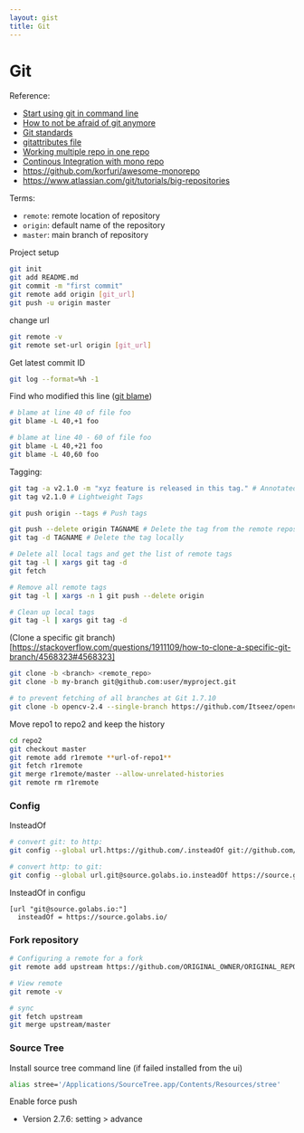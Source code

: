 ```yaml
---
layout: gist
title: Git
---
```


# Git

Reference:
- [Start using git in command line](https://docs.gitlab.com/ee/gitlab-basics/start-using-git.html)
- [How to not be afraid of git anymore](https://medium.freecodecamp.org/how-not-to-be-afraid-of-git-anymore-fe1da7415286)
- [Git standards](https://gist.github.com/carlmjohnson/9c3a4507b432c5a03acd1e8830a02a50)
- [gitattributes file](https://medium.com/@pablorsk/be-a-git-ninja-the-gitattributes-file-e58c07c9e915)
- [Working multiple repo in one repo](https://medium.com/@patrickleet/mono-repo-or-multi-repo-why-choose-one-when-you-can-have-both-e9c77bd0c668)
- [Continous Integration with mono repo](https://hackernoon.com/continuous-integration-in-projects-using-monorepo-9b828d7a8dfa)
- <https://github.com/korfuri/awesome-monorepo>
- <https://www.atlassian.com/git/tutorials/big-repositories>

Terms:
- `remote`: remote location of repository
- `origin`: default name of the repository
- `master`: main branch of repository

Project setup
```bash
git init
git add README.md
git commit -m "first commit"
git remote add origin [git_url]
git push -u origin master
```

change url
```bash
git remote -v
git remote set-url origin [git_url]
```

Get latest commit ID
```bash
git log --format=%h -1
```

Find who modified this line ([git blame](https://git-scm.com/docs/git-blame))
```bash
# blame at line 40 of file foo
git blame -L 40,+1 foo

# blame at line 40 - 60 of file foo
git blame -L 40,+21 foo
git blame -L 40,60 foo
```

Tagging:
```bash
git tag -a v2.1.0 -m "xyz feature is released in this tag." # Annotated Tags
git tag v2.1.0 # Lightweight Tags

git push origin --tags # Push tags

git push --delete origin TAGNAME # Delete the tag from the remote repository
git tag -d TAGNAME # Delete the tag locally

# Delete all local tags and get the list of remote tags
git tag -l | xargs git tag -d
git fetch

# Remove all remote tags
git tag -l | xargs -n 1 git push --delete origin

# Clean up local tags
git tag -l | xargs git tag -d
```

(Clone a specific git branch)[https://stackoverflow.com/questions/1911109/how-to-clone-a-specific-git-branch/4568323#4568323]
```bash
git clone -b <branch> <remote_repo>
git clone -b my-branch git@github.com:user/myproject.git 

# to prevent fetching of all branches at Git 1.7.10
git clone -b opencv-2.4 --single-branch https://github.com/Itseez/opencv.git
```

Move repo1 to repo2 and keep the history
```bash
cd repo2
git checkout master
git remote add r1remote **url-of-repo1**
git fetch r1remote
git merge r1remote/master --allow-unrelated-histories
git remote rm r1remote
```

### Config

InsteadOf
```bash
# convert git: to http:
git config --global url.https://github.com/.insteadOf git://github.com/

# convert http: to git:
git config --global url.git@source.golabs.io.insteadOf https://source.golabs.io
```

InsteadOf in configu
```
[url "git@source.golabs.io:"]
  insteadOf = https://source.golabs.io/
```


### Fork repository

```bash
# Configuring a remote for a fork
git remote add upstream https://github.com/ORIGINAL_OWNER/ORIGINAL_REPOSITORY.git

# View remote
git remote -v

# sync
git fetch upstream
git merge upstream/master
```


### Source Tree

Install source tree command line (if failed installed from the ui)
```bash
alias stree='/Applications/SourceTree.app/Contents/Resources/stree'
```

Enable force push
- Version 2.7.6: setting > advance

